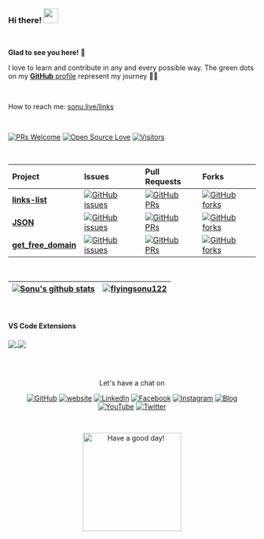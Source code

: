 ### Hi there! <img src="https://raw.githubusercontent.com/MartinHeinz/MartinHeinz/master/wave.gif" width="30px">
<br/>
	
**Glad to see you here!** :star_struck: <br>

I love to learn and contribute in any and every possible way. 
The green dots on my [**GitHub** profile](https://github.com/flyingsonu122?tab=repositories) represent my journey :running_man: 

<br/>

How to reach me: [sonu.live/links](https://www.sonu.live/links/)

<br/>

[![PRs Welcome](https://img.shields.io/badge/PRs-welcome-brightgreen.svg?style=flat&logo=github)](https://github.com/flyingsonu122)  [![Open Source Love](https://badges.frapsoft.com/os/v2/open-source.svg?v=103)](https://github.com/flyingsonu122) [![Visitors](https://visitor-badge.glitch.me/badge?page_id=flyingsonu122.visitor-badge)](https://github.com/flyingsonu122)


<br/>

| Project | Issues | Pull Requests | Forks | 
|:--|:--|:--|:--|
| [**links-list**](https://github.com/flyingsonu122/links-list) | [![GitHub issues](https://img.shields.io/github/issues/flyingsonu122/links-list?color=red&logo=github&style=flat-square)](https://github.com/flyingsonu122/links-list/issues) | [![GitHub PRs](https://img.shields.io/github/issues-pr/flyingsonu122/links-list?style=social&logo=github)](https://github.com/flyingsonu122/links-list/pulls) | [![GitHub forks](https://img.shields.io/github/forks/flyingsonu122/links-list?style=flat-square&logo=git)](https://github.com/flyingsonu122/links-list/network) |
| [**JSON**](https://github.com/flyingsonu122/JSON) | [![GitHub issues](https://img.shields.io/github/issues/flyingsonu122/JSON?color=red&logo=github&style=flat-square)](https://github.com/flyingsonu122/JSON/issues) | [![GitHub PRs](https://img.shields.io/github/issues-pr/flyingsonu122/JSON?style=social&logo=github)](https://github.com/flyingsonu122/JSON/pulls) | [![GitHub forks](https://img.shields.io/github/forks/flyingsonu122/JSON?style=flat-square&logo=git)](https://github.com/flyingsonu122/JSON/network) |
| [**get_free_domain**](https://github.com/singlebucks/get_free_domain) | [![GitHub issues](https://img.shields.io/github/issues/singlebucks/get_free_domain?color=red&logo=github&style=flat-square)](https://github.com/singlebucks/get_free_domain/issues) | [![GitHub PRs](https://img.shields.io/github/issues-pr/singlebucks/get_free_domain?style=social&logo=github)](https://github.com/singlebucks/get_free_domain/pulls) | [![GitHub forks](https://img.shields.io/github/forks/singlebucks/get_free_domain?style=flat-square&logo=git)](https://github.com/singlebucks/get_free_domain/network) |

<br/>

| <a href="https://github.com/flyingsonu122"><img align="center" src="https://github-readme-stats.vercel.app/api?username=flyingsonu122&show_icons=true&include_all_commits=true&hide_border=true" alt="Sonu's github stats" /></a> |  <a href="https://github.com/flyingsonu122"><img align="center" src="https://github-readme-stats.vercel.app/api/top-langs/?username=flyingsonu122&layout=compact&hide_border=true" alt="flyingsonu122" /></a> |
| --- | --- |


<br/>

#### VS Code Extensions

<a href="https://github.com/flyingsonu122/search-sonu-blog"><img align="center" src="https://github-readme-stats.vercel.app/api/pin/?username=flyingsonu122&repo=search-sonu-blog&theme=buefy" />
</a>  <a href="https://github.com/flyingsonu122/flyingsonu-theme"><img align="center" src="https://github-readme-stats.vercel.app/api/pin/?username=flyingsonu122&repo=flyingsonu-theme&theme=buefy" />
</a> 

<br />
<br />

<p align="center"> Let's have a chat on </p> 
<p align="center">
	<a href="https://github.com/flyingsonu122"><img src="https://img.shields.io/github/followers/flyingsonu122.svg?label=GitHub&style=social" alt="GitHub"></a>
	<a href="https://flyingsonu122.netlify.app/"><img src="https://img.shields.io/badge/Website-blueviolet?style=flat&logo=google-chrome&logoColor=white&color=Black" alt="website"></a>
	<a href="https://www.linkedin.com/in/sonukumarkushwaha/"><img src="https://img.shields.io/badge/LinkedIn--_.svg?style=social&logo=linkedin" alt="LinkedIn"></a>
	<a href="https://www.facebook.com/sonukumarkushwaha736"><img src="https://img.shields.io/badge/Facebook--_.svg?style=social&logo=facebook" alt="Facebook"></a>
	<a href="https://www.instagram.com/flyingsonu736/"><img src="https://img.shields.io/badge/Instagram--_.svg?style=social&logo=instagram" alt="Instagram"></a>
	<a href="https://www.singlebucks.live/"><img src="https://img.shields.io/badge/Blog--_.svg?style=social&logo=medium" alt="Blog"></a>
	<a href="https://www.youtube.com/channel/UCugIYeIc-HzCp-SZxRwuQbA"><img src="https://img.shields.io/youtube/channel/subscribers/UCugIYeIc-HzCp-SZxRwuQbA?label=YouTube&style=social&logo=YouTube" alt="YouTube"></a>
	<a href="https://twitter.com/sonukumarkush12"><img src="https://img.shields.io/twitter/follow/sonukumarkush12?label=Follow&style=social" alt="Twitter"></a>
	
	
</p>

<br>
<p align="center">
<a href="https://youtube.com/playlist?list=PLPTNm43hfM6FAXNFV1_jBKuehow6Rkb6D"><img alt="Have a good day!" src="https://media.giphy.com/media/WQOFQXuVEZ90MtDdsx/giphy.gif" width="200px"></a>
</p>
<br>


